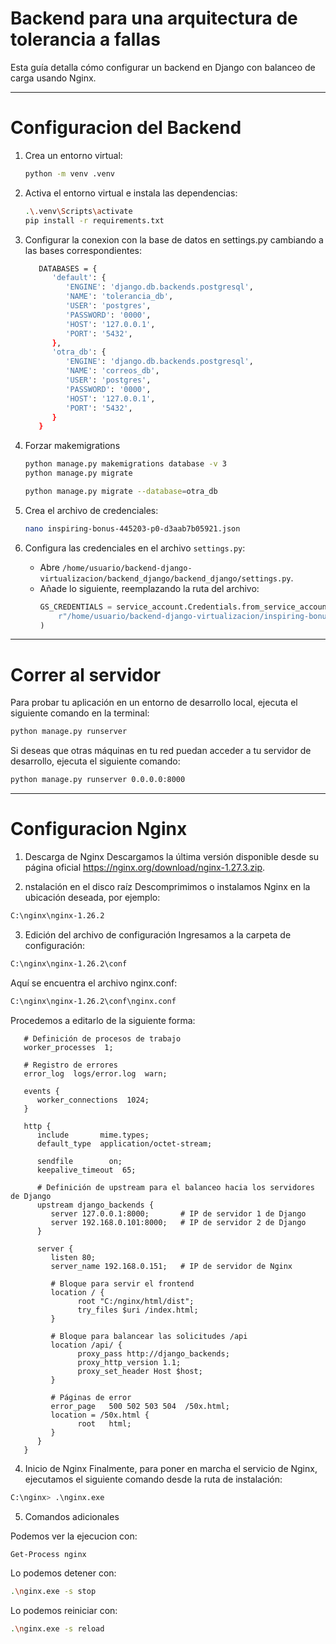
# Backend para una arquitectura de tolerancia a fallas

Esta guía detalla cómo configurar un backend en Django con balanceo de carga usando Nginx.

---

# Configuracion del Backend

1. Crea un entorno virtual:
   ```bash
   python -m venv .venv
   ```

2. Activa el entorno virtual e instala las dependencias:
   ```bash
   .\.venv\Scripts\activate
   pip install -r requirements.txt
   ```

3. Configurar la conexion con la base de datos en settings.py cambiando a las bases correspondientes:
   ```bash
      DATABASES = {
         'default': {
            'ENGINE': 'django.db.backends.postgresql',
            'NAME': 'tolerancia_db',
            'USER': 'postgres',
            'PASSWORD': '0000',
            'HOST': '127.0.0.1', 
            'PORT': '5432',
         },  
         'otra_db': {
            'ENGINE': 'django.db.backends.postgresql',
            'NAME': 'correos_db',
            'USER': 'postgres',
            'PASSWORD': '0000',
            'HOST': '127.0.0.1',
            'PORT': '5432',
         }
      }

   ```

4. Forzar makemigrations
   ```bash
   python manage.py makemigrations database -v 3
   python manage.py migrate

   python manage.py migrate --database=otra_db
   ```

5. Crea el archivo de credenciales:
   ```bash
   nano inspiring-bonus-445203-p0-d3aab7b05921.json
   ```

6. Configura las credenciales en el archivo `settings.py`:
   - Abre `/home/usuario/backend-django-virtualizacion/backend_django/backend_django/settings.py`.
   - Añade lo siguiente, reemplazando la ruta del archivo:
     ```python
     GS_CREDENTIALS = service_account.Credentials.from_service_account_file(
         r"/home/usuario/backend-django-virtualizacion/inspiring-bonus-445203-p0-d3aab7b05921.json"
     )
     ```

---

# Correr al servidor
Para probar tu aplicación en un entorno de desarrollo local, ejecuta el siguiente comando en la terminal:
   ```bash
   python manage.py runserver
   ```
Si deseas que otras máquinas en tu red puedan acceder a tu servidor de desarrollo, ejecuta el siguiente comando:
   ```bash
   python manage.py runserver 0.0.0.0:8000
   ```

---

# Configuracion Nginx
1. Descarga de Nginx
Descargamos la última versión disponible desde su página oficial 
https://nginx.org/download/nginx-1.27.3.zip.

2. nstalación en el disco raíz
Descomprimimos o instalamos Nginx en la ubicación deseada, por ejemplo:
```bash
C:\nginx\nginx-1.26.2
```
3. Edición del archivo de configuración
Ingresamos a la carpeta de configuración:
```bash
C:\nginx\nginx-1.26.2\conf
```

Aquí se encuentra el archivo nginx.conf:
```bash
C:\nginx\nginx-1.26.2\conf\nginx.conf
```
Procedemos a editarlo de la siguiente forma:
```nginx
   # Definición de procesos de trabajo
   worker_processes  1;

   # Registro de errores
   error_log  logs/error.log  warn;

   events {
      worker_connections  1024;
   }

   http {
      include       mime.types;
      default_type  application/octet-stream;

      sendfile        on;
      keepalive_timeout  65;

      # Definición de upstream para el balanceo hacia los servidores de Django
      upstream django_backends {
         server 127.0.0.1:8000;       # IP de servidor 1 de Django
         server 192.168.0.101:8000;   # IP de servidor 2 de Django
      }

      server {
         listen 80;
         server_name 192.168.0.151;   # IP de servidor de Nginx

         # Bloque para servir el frontend
         location / {
               root "C:/nginx/html/dist";
               try_files $uri /index.html;
         }

         # Bloque para balancear las solicitudes /api
         location /api/ {
               proxy_pass http://django_backends;
               proxy_http_version 1.1;
               proxy_set_header Host $host;
         }

         # Páginas de error
         error_page   500 502 503 504  /50x.html;
         location = /50x.html {
               root   html;
         }
      }
   }
```

4. Inicio de Nginx
Finalmente, para poner en marcha el servicio de Nginx, ejecutamos el siguiente comando desde la ruta de instalación:
```bash
C:\nginx> .\nginx.exe
```
5. Comandos adicionales

Podemos ver la ejecucion con:
```bash
Get-Process nginx
```

Lo podemos detener con:
```bash
.\nginx.exe -s stop
```

Lo podemos reiniciar con:
```bash
.\nginx.exe -s reload
```

